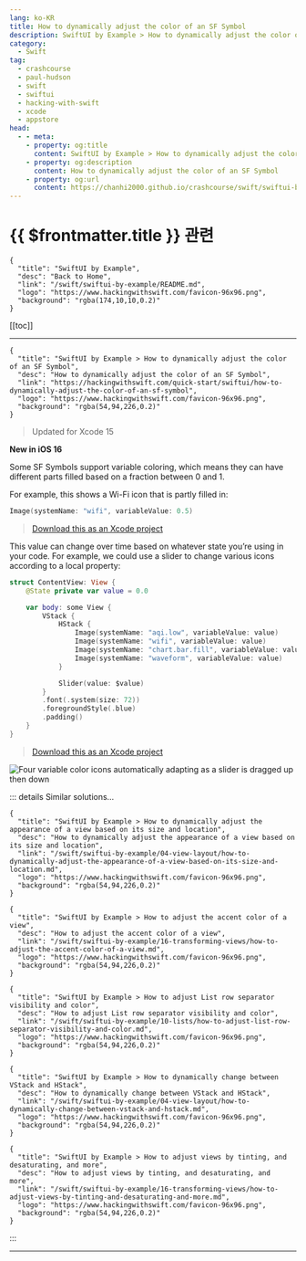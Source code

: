 ```yaml
---
lang: ko-KR
title: How to dynamically adjust the color of an SF Symbol
description: SwiftUI by Example > How to dynamically adjust the color of an SF Symbol
category:
  - Swift
tag: 
  - crashcourse
  - paul-hudson
  - swift
  - swiftui
  - hacking-with-swift
  - xcode
  - appstore
head:
  - - meta:
    - property: og:title
      content: SwiftUI by Example > How to dynamically adjust the color of an SF Symbol
    - property: og:description
      content: How to dynamically adjust the color of an SF Symbol
    - property: og:url
      content: https://chanhi2000.github.io/crashcourse/swift/swiftui-by-example/03-images-shapes-and-media/how-to-dynamically-adjust-the-color-of-an-sf-symbol.html
---
```


# {{ $frontmatter.title }} 관련

```component VPCard
{
  "title": "SwiftUI by Example",
  "desc": "Back to Home",
  "link": "/swift/swiftui-by-example/README.md",
  "logo": "https://www.hackingwithswift.com/favicon-96x96.png",
  "background": "rgba(174,10,10,0.2)"
}
```

[[toc]]

---

```component VPCard
{
  "title": "SwiftUI by Example > How to dynamically adjust the color of an SF Symbol",
  "desc": "How to dynamically adjust the color of an SF Symbol",
  "link": "https://hackingwithswift.com/quick-start/swiftui/how-to-dynamically-adjust-the-color-of-an-sf-symbol",
  "logo": "https://www.hackingwithswift.com/favicon-96x96.png",
  "background": "rgba(54,94,226,0.2)"
}
```

> Updated for Xcode 15

**New in iOS 16**

Some SF Symbols support variable coloring, which means they can have different parts filled based on a fraction between 0 and 1.

For example, this shows a Wi-Fi icon that is partly filled in:

```swift
Image(systemName: "wifi", variableValue: 0.5)
```

> [<FontIcon icon="fas fa-file-zipper"/>Download this as an Xcode project](https://www.hackingwithswift.com/files/projects/swiftui/how-to-dynamically-adjust-the-color-of-an-sf-symbol-1.zip)

This value can change over time based on whatever state you’re using in your code. For example, we could use a slider to change various icons according to a local property:

```swift
struct ContentView: View {
    @State private var value = 0.0

    var body: some View {
        VStack {
            HStack {
                Image(systemName: "aqi.low", variableValue: value)
                Image(systemName: "wifi", variableValue: value)
                Image(systemName: "chart.bar.fill", variableValue: value)
                Image(systemName: "waveform", variableValue: value)
            }

            Slider(value: $value)
        }
        .font(.system(size: 72))
        .foregroundStyle(.blue)
        .padding()
    }
}
```

> [<FontIcon icon="fas fa-file-zipper"/>Download this as an Xcode project](https://www.hackingwithswift.com/files/projects/swiftui/how-to-dynamically-adjust-the-color-of-an-sf-symbol-2.zip)

![Four variable color icons automatically adapting as a slider is dragged up then down](https://www.hackingwithswift.com/img/books/quick-start/swiftui/how-to-dynamically-adjust-the-color-of-an-sf-symbol-1~dark.gif)

::: details Similar solutions…

```component VPCard
{
  "title": "SwiftUI by Example > How to dynamically adjust the appearance of a view based on its size and location",
  "desc": "How to dynamically adjust the appearance of a view based on its size and location",
  "link": "/swift/swiftui-by-example/04-view-layout/how-to-dynamically-adjust-the-appearance-of-a-view-based-on-its-size-and-location.md",
  "logo": "https://www.hackingwithswift.com/favicon-96x96.png",
  "background": "rgba(54,94,226,0.2)"
}
```

```component VPCard
{
  "title": "SwiftUI by Example > How to adjust the accent color of a view",
  "desc": "How to adjust the accent color of a view",
  "link": "/swift/swiftui-by-example/16-transforming-views/how-to-adjust-the-accent-color-of-a-view.md",
  "logo": "https://www.hackingwithswift.com/favicon-96x96.png",
  "background": "rgba(54,94,226,0.2)"
}
```

```component VPCard
{
  "title": "SwiftUI by Example > How to adjust List row separator visibility and color",
  "desc": "How to adjust List row separator visibility and color",
  "link": "/swift/swiftui-by-example/10-lists/how-to-adjust-list-row-separator-visibility-and-color.md",
  "logo": "https://www.hackingwithswift.com/favicon-96x96.png",
  "background": "rgba(54,94,226,0.2)"
}
```

```component VPCard
{
  "title": "SwiftUI by Example > How to dynamically change between VStack and HStack",
  "desc": "How to dynamically change between VStack and HStack",
  "link": "/swift/swiftui-by-example/04-view-layout/how-to-dynamically-change-between-vstack-and-hstack.md",
  "logo": "https://www.hackingwithswift.com/favicon-96x96.png",
  "background": "rgba(54,94,226,0.2)"
}
```

```component VPCard
{
  "title": "SwiftUI by Example > How to adjust views by tinting, and desaturating, and more",
  "desc": "How to adjust views by tinting, and desaturating, and more",
  "link": "/swift/swiftui-by-example/16-transforming-views/how-to-adjust-views-by-tinting-and-desaturating-and-more.md",
  "logo": "https://www.hackingwithswift.com/favicon-96x96.png",
  "background": "rgba(54,94,226,0.2)"
}
```

:::

---

<TagLinks />